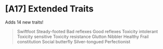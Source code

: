 # [A17] Extended Traits

Adds 14 new traits!

> Swiftfoot
> Steady-footed
> Bad reflexes
> Good reflexes
> Toxicity intolerant
> Toxicity sensitive
> Toxicity resistance
> Glutton
> Nibbler
> Healthy
> Frail constitution
> Social butterfly
> Silver-tongued
> Perfectionist
